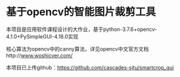 # 基于opencv的智能图片裁剪工具
本项目是应用软件课程设计的大作业，基于python-3.7.6+opencv-4.1.0+PySimpleGUI-4.18.0实现

核心算法为opencv中的canny算法，详见opencv中文官方文档http://www.woshicver.com/

本项目已上传github：https://github.com/cascades-sjtu/smartcrop_gui
